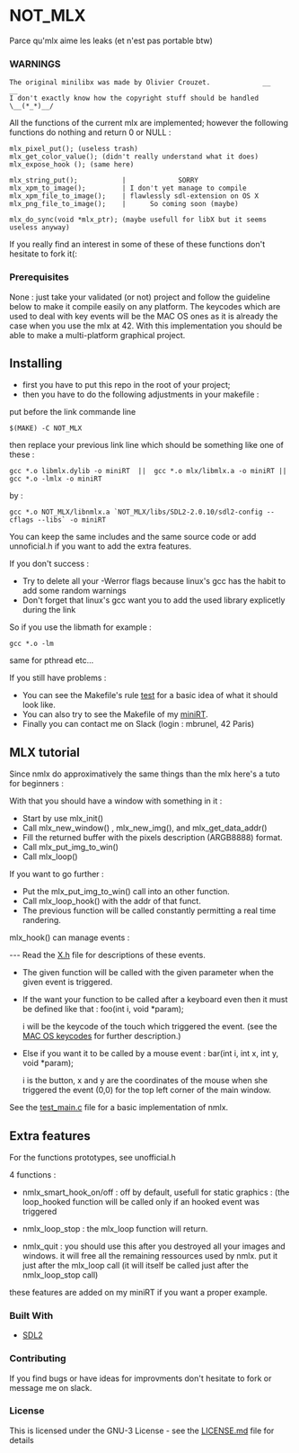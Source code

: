 # NOT_MLX

Parce qu'mlx aime les leaks (et n'est pas portable btw)

### WARNINGS
```
The original minilibx was made by Olivier Crouzet.             __           __
I don't exactly know how the copyright stuff should be handled   \__(*_*)__/
```
All the functions of the current mlx are implemented;
however the following functions do nothing and return 0 or NULL :
```
mlx_pixel_put(); (useless trash)
mlx_get_color_value(); (didn't really understand what it does)
mlx_expose_hook (); (same here)

mlx_string_put();           |             SORRY
mlx_xpm_to_image();         | I don't yet manage to compile
mlx_xpm_file_to_image();    | flawlessly sdl-extension on OS X
mlx_png_file_to_image();    |      So coming soon (maybe)

mlx_do_sync(void *mlx_ptr); (maybe usefull for libX but it seems useless anyway)
```
If you really find an interest in some of these of these functions don't hesitate to fork it(:

### Prerequisites

None : just take your validated (or not) project and follow the guideline below to make it compile easily on any platform.
The keycodes which are used to deal with key events will be the MAC OS ones as it is already the case when you use the mlx at 42.
With this implementation you should be able to make a multi-platform graphical project.

## Installing

* first you have to put this repo in the root of your project;
* then you have to do the following adjustments in your makefile :

put before the link commande line
```
$(MAKE) -C NOT_MLX
```
then replace your previous link line which should be something like one of these :
```
gcc *.o libmlx.dylib -o miniRT  ||  gcc *.o mlx/libmlx.a -o miniRT || gcc *.o -lmlx -o miniRT
```
by :
```
gcc *.o NOT_MLX/libnmlx.a `NOT_MLX/libs/SDL2-2.0.10/sdl2-config --cflags --libs` -o miniRT
```
You can keep the same includes and the same source code
or add unnoficial.h if you want to add the extra features.

If you don't success :
* Try to delete all your -Werror flags because linux's gcc has the habit to add some random warnings
* Don't forget that linux's gcc want you to add the used library explicetly during the link

So if you use the libmath for example : 
```
gcc *.o -lm
```
same for pthread etc...

If you still have problems :

* You can see the Makefile's rule [test](Makefile) for a basic idea of what it should look like.
* You can also try to see the Makefile of my [miniRT](https://github.com/42A2/miniRTA2).
* Finally you can contact me on Slack (login : mbrunel, 42 Paris)

## MLX tutorial

Since nmlx do approximatively the same things than the mlx here's a tuto for beginners :

With that you should have a window with something in it :

* Start by use mlx_init()
* Call mlx_new_window() , mlx_new_img(), and mlx_get_data_addr()
* Fill the returned buffer with the pixels description (ARGB8888) format.
* Call mlx_put_img_to_win()
* Call mlx_loop()

If you want to go further :

* Put the mlx_put_img_to_win() call into an other function.
* Call mlx_loop_hook() with the addr of that funct.
* The previous function will be called constantly permitting a real time randering.


mlx_hook() can manage events : 

--- Read the [X.h](incs/X.h) file for descriptions of these events.

* The given function will be called with the given parameter when the given event is triggered.

* If the want your function to be called after a keyboard even then it must be defined like that : foo(int i, void *param);

     i will be the keycode of the touch which triggered the event. (see the [MAC OS keycodes]( https://eastmanreference.com/complete-list-of-applescript-key-codes) for further description.)


* Else if you want it to be called by a mouse event : bar(int i, int x, int y, void *param);

     i is the button, x and y are the coordinates of the mouse when she triggered the event (0,0) for the top left corner of the main window.

See the [test_main.c](test_srcs/main.c) file for a basic implementation of nmlx.

## Extra features

For the functions prototypes, see unofficial.h

4 functions : 

* nmlx_smart_hook_on/off : off by default, usefull for static graphics : (the loop_hooked function will be called only if an hooked event was triggered

* nmlx_loop_stop : the mlx_loop function will return.

* nmlx_quit : you should use this after you destroyed all your images and windows.
              it will free all the remaining ressources used by nmlx.
              put it just after the mlx_loop call (it will itself be called just after the nmlx_loop_stop call)

these features are added on my miniRT if you want a proper example.

### Built With

* [SDL2](https://www.libsdl.org/download-2.0.php)

### Contributing

If you find bugs or have ideas for improvments don't hesitate to fork or message me on slack.

### License

This is licensed under the GNU-3 License - see the [LICENSE.md](LICENSE.md) file for details
